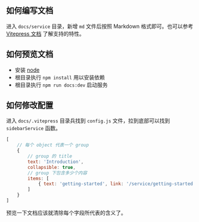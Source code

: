## 如何编写文档

进入 `docs/service` 目录，新增 `md` 文件后按照 Markdown 格式即可。也可以参考 [Vitepress 文档](https://vitepress.vuejs.org/guide/markdown.html) 了解支持的特性。

## 如何预览文档

- 安装 [node](https://nodejs.org/en/)
- 根目录执行 `npm install` 用以安装依赖
- 根目录执行 `npm run docs:dev` 启动服务

## 如何修改配置

进入 `docs/.vitepress` 目录兵找到 `config.js` 文件，拉到底部可以找到 `sidebarService` 函数。

```js
[
    // 每个 object 代表一个 group
    {
        // group 的 title
        text: 'Introduction',
        collapsible: true,
        // group 下包含多少个内容
        items: [
            { text: 'getting-started', link: '/service/getting-started' },
        ]
    }
]
```

预览一下文档应该就清除每个字段所代表的含义了。